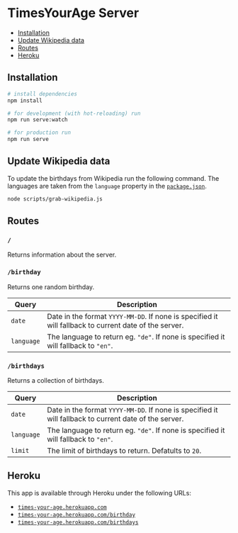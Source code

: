 # TimesYourAge Server

- [Installation](#installation)
- [Update Wikipedia data](#update-wikipedia-data)
- [Routes](#routes)
- [Heroku](#heroku)

## Installation

```bash
# install dependencies
npm install

# for development (with hot-reloading) run
npm run serve:watch

# for production run
npm run serve
```

## Update Wikipedia data

To update the birthdays from Wikipedia run the following command. The languages are taken from the `language` property in the [`package.json`](package.json).

```bash
node scripts/grab-wikipedia.js
```

## Routes

### `/`

Returns information about the server.

### `/birthday`

Returns one random birthday.

|Query|Description|
|-----|-----------|
|`date`| Date in the format `YYYY-MM-DD`. If none is specified it will fallback to current date of the server. |
|`language`| The language to return eg. `"de"`. If none is specified it will fallback to `"en"`. |

### `/birthdays`

Returns a collection of birthdays.

|Query|Description|
|-----|-----------|
|`date`| Date in the format `YYYY-MM-DD`. If none is specified it will fallback to current date of the server. |
|`language`| The language to return eg. `"de"`. If none is specified it will fallback to `"en"`. |
|`limit`| The limit of birthdays to return. Defatults to `20`. |

## Heroku

This app is available through Heroku under the following URLs:
- [`times-your-age.herokuapp.com`](https://times-your-age.herokuapp.com)
- [`times-your-age.herokuapp.com/birthday`](https://times-your-age.herokuapp.com/birthday)
- [`times-your-age.herokuapp.com/birthdays`](https://times-your-age.herokuapp.com/birthdays)

